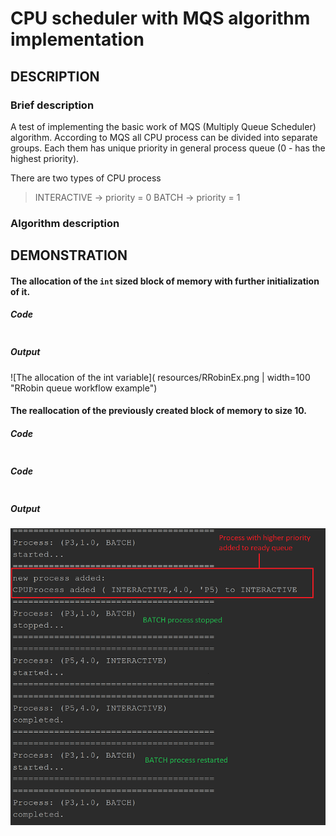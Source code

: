 # CPU scheduler with MQS algorithm implementation
## DESCRIPTION
### Brief description
A test of implementing the basic work of MQS (Multiply Queue Scheduler) algorithm.
According to MQS all CPU process can be divided into separate groups. Each them has unique priority in
general process queue (0 - has the highest priority).

There are two types of CPU process
> INTERACTIVE -> priority = 0
> BATCH -> priority = 1

### Algorithm description
## DEMONSTRATION

#### The allocation of the `int` sized block of memory with further initialization of it.
##### Code
```
```
##### Output
![The allocation of the int variable]( resources/RRobinEx.png | width=100  "RRobin queue workflow example")
#### The reallocation of the previously created block of memory to size 10.
##### Code
```
```
##### Code
```
```
##### Output
![The deletion of the int variable](resources/MQS.png "Stopping process with lower priority")
